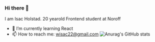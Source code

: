 ### Hi there 👋

I am Isac Holstad. 20 yearold Frontend student at Noroff

- 🔭 I’m currently learning React
- 📫 How to reach me: wisac22@gmail.com
![Anurag's GitHub stats](https://github-readme-stats.vercel.app/api?IsacHolstad=anuraghazra&show_icons=true&theme=radical)
